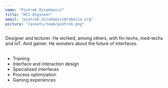 ```yaml
---
name: "Piotrek Dziadowicz"
title: "HCI-Engineer"
email: "piotrek.dziadowicz@robocza.org"
picture: "/assets/team/piotrek.png"
---
```

Designer and lecturer. He worked, among others, with fin-techs, med-techs and IoT. Avid gamer. He wonders about the future of interfaces.
<br>
<br>
- Training
- Interface and interaction design
- Specialized interfaces
- Process optimization
- Gaming experiences
